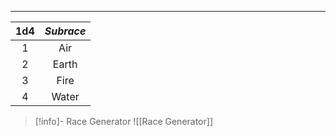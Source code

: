 
---

**1d4** | *Subrace*
:--: | :--:
1 | Air
2 | Earth
3 | Fire
4 | Water
>[!info]- Race Generator
>![[Race Generator]]
